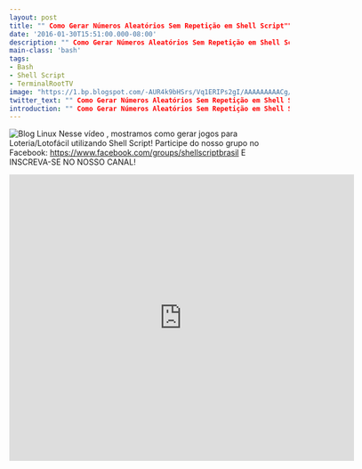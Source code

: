 ```yaml
---
layout: post
title: "" Como Gerar Números Aleatórios Sem Repetição em Shell Script""
date: '2016-01-30T15:51:00.000-08:00'
description: "" Como Gerar Números Aleatórios Sem Repetição em Shell Script""
main-class: 'bash'
tags:
- Bash
- Shell Script
- TerminalRootTV
image: "https://1.bp.blogspot.com/-AUR4k9bHSrs/Vq1ERIPs2gI/AAAAAAAAACg/v_PMMhkqcWo/s72-c/rand.gif"
twitter_text: "" Como Gerar Números Aleatórios Sem Repetição em Shell Script""
introduction: "" Como Gerar Números Aleatórios Sem Repetição em Shell Script""
---
```

![Blog Linux](https://1.bp.blogspot.com/-AUR4k9bHSrs/Vq1ERIPs2gI/AAAAAAAAACg/v_PMMhkqcWo/s400/rand.gif "Blog Linux")
Nesse vídeo , mostramos como gerar jogos para Loteria/Lotofácil utilizando Shell Script!
Participe do nosso grupo no Facebook:
https://www.facebook.com/groups/shellscriptbrasil
E INSCREVA-SE NO NOSSO CANAL!
<iframe allowfullscreen="" frameborder="0" height="515" src="https://www.youtube.com/embed/TpTbpoDHVMg" width="620"><iframe>
Parte 2
<iframe allowfullscreen="" frameborder="0" height="515" src="https://www.youtube.com/embed/6yIU2lrEsiE" width="620"><iframe>
